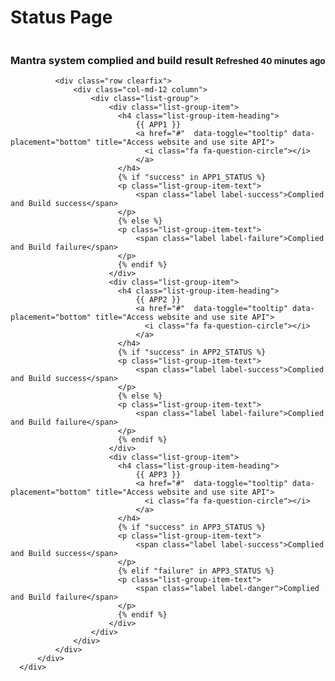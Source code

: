 <html>
<head>
<link href="//maxcdn.bootstrapcdn.com/bootstrap/3.3.0/css/bootstrap.min.css" rel="stylesheet" id="bootstrap-css">
<script src="//maxcdn.bootstrapcdn.com/bootstrap/3.3.0/js/bootstrap.min.js"></script>
<script src="//code.jquery.com/jquery-1.11.1.min.js"></script>
<!------ Include the above in your HEAD tag ---------->

<link href="//netdna.bootstrapcdn.com/font-awesome/4.0.3/css/font-awesome.min.css" rel="stylesheet" type="text/css" />
<link href="//bootswatch.com/yeti/bootstrap.min.css" rel="stylesheet" type="text/css" />

<script src="//code.jquery.com/jquery.min.js"></script>
<script src="//maxcdn.bootstrapcdn.com/bootstrap/3.3.2/js/bootstrap.min.js"></script>
</head>
<body>
  <div class="container">
      <div class="row">
        <div class="col-md-12">
          <h1>Status Page</h1>
        </div>
      </div>
      <div class="row clearfix">
          <div class="col-md-12 column">
              <div class="panel panel-warning">
                <div class="panel-heading">
                  <h3 class="panel-title">
                    Mantra system complied and build result
                    <small class="pull-right">Refreshed 40 minutes ago</small>
                  </h3>
                </div>
              </div>


              <div class="row clearfix">
                  <div class="col-md-12 column">
                      <div class="list-group">
                          <div class="list-group-item">
                            <h4 class="list-group-item-heading">
                                {{ APP1 }}
                                <a href="#"  data-toggle="tooltip" data-placement="bottom" title="Access website and use site API">
                                  <i class="fa fa-question-circle"></i>
                                </a>
                            </h4>
                            {% if "success" in APP1_STATUS %}
                            <p class="list-group-item-text">
                                <span class="label label-success">Complied and Build success</span>
                            </p>
                            {% else %}
                            <p class="list-group-item-text">
                                <span class="label label-failure">Complied and Build failure</span>
                            </p>
                            {% endif %}
                          </div>                    
                          <div class="list-group-item">
                            <h4 class="list-group-item-heading">
                                {{ APP2 }}
                                <a href="#"  data-toggle="tooltip" data-placement="bottom" title="Access website and use site API">
                                  <i class="fa fa-question-circle"></i>
                                </a>
                            </h4>
                            {% if "success" in APP2_STATUS %}
                            <p class="list-group-item-text">
                                <span class="label label-success">Complied and Build success</span>
                            </p>
                            {% else %}
                            <p class="list-group-item-text">
                                <span class="label label-failure">Complied and Build failure</span>
                            </p>
                            {% endif %}
                          </div>
                          <div class="list-group-item">
                            <h4 class="list-group-item-heading">
                                {{ APP3 }}
                                <a href="#"  data-toggle="tooltip" data-placement="bottom" title="Access website and use site API">
                                  <i class="fa fa-question-circle"></i>
                                </a>
                            </h4>
                            {% if "success" in APP3_STATUS %}
                            <p class="list-group-item-text">
                                <span class="label label-success">Complied and Build success</span>
                            </p>
                            {% elif "failure" in APP3_STATUS %}
                            <p class="list-group-item-text">
                                <span class="label label-danger">Complied and Build failure</span>
                            </p>
                            {% endif %}
                          </div>
                      </div>
                  </div>
              </div>
          </div>
      </div>
  </div>
  </body>
</html>
